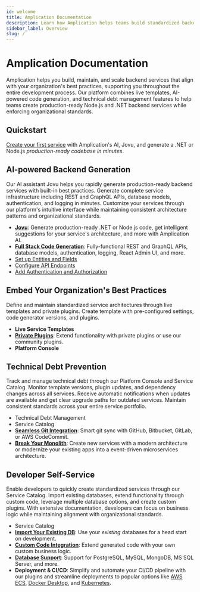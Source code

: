 ```yaml
---
id: welcome
title: Amplication Documentation
description: Learn how Amplication helps teams build standardized backend services while enforcing best practices and preventing technical debt.
sidebar_label: Overview
slug: /
---
```


# Amplication Documentation

Amplication helps you build, maintain, and scale backend services that align with your organization's best practices, supporting you throughout the entire development process.
Our platform combines live templates, AI-powered code generation, and technical debt management features to help teams create production-ready Node.js and .NET backend services while enforcing organizational standards.

## Quickstart

[Create your first service](/first-service/) with Amplication's AI, Jovu, and generate a .NET or Node.js _production-ready codebase in minutes_.

## AI-powered Backend Generation

Our AI assistant Jovu helps you rapidly generate production-ready backend services with built-in best practices. Generate complete service infrastructure including REST and GraphQL APIs, database models, authentication, and logging in minutes. Customize your services through our platform's intuitive interface while maintaining consistent architecture patterns and organizational standards.

- **[Jovu](/amplication-ai/)**: Generate production-ready .NET or Node.js code, get intelligent suggestions for your service's architecture, and more with Amplication AI.
- **[Full Stack Code Generation](/getting-started/)**: Fully-functional REST and GraphQL APIs, database models, authentication, logging, React Admin UI, and more.
- [Set up Entities and Fields](/set-up-entities)
- [Configure API Endpoints](/custom-types-and-actions)
- [Add Authentication and Authorization](/configure-roles-and-permissions)

## Embed Your Organization's Best Practices

Define and maintain standardized service architectures through live templates and private plugins.
Create template with pre-configured settings, code generator versions, and plugins.

- **Live Service Templates**
- **[Private Plugins](/getting-started/plugins/)**: Extend functionality with private plugins or use our community plugins.
- **Platform Console**

## Technical Debt Prevention

Track and manage technical debt through our Platform Console and Service Catalog.
Monitor template versions, plugin updates, and dependency changes across all services.
Receive automatic notifications when updates are available and get clear upgrade paths for outdated services.
Maintain consistent standards across your entire service portfolio.

- Technical Debt Management
- Service Catalog
- **[Seamless Git Integration](/smart-git-sync/)**: Smart git sync with GitHub, Bitbucket, GitLab, or AWS CodeCommit.
- **[Break Your Monolith](/concepts/event-driven-architecture/)**: Create new services with a modern architecture or modernize your existing apps into a event-driven microservices architecture.

## Developer Self-Service

Enable developers to quickly create standardized services through our Service Catalog.
Import existing databases, extend functionality through custom code, leverage multiple database options, and create custom plugins.
With extensive documentation, developers can focus on business logic while maintaining alignment with organizational standards.

- Service Catalog
- **[Import Your Existing DB](/how-to/import-prisma-schema/)**: Use your _existing_ databases for a head start on development.
- **[Custom Code Integration](/custom-code/)**: Extend generated code with your own custom business logic.
- **[Database Support](/getting-started/#databases)**: Support for PostgreSQL, MySQL, MongoDB, MS SQL Server, and more.
- **Deployment & CI/CD**: Simplify and automate your CI/CD pipeline with our plugins and streamline deployments to popular options like [AWS ECS](/deploy/aws/ecs), [Docker Desktop](/deploy/docker-desktop/), and [Kubernetes](/deploy/kubernetes).
